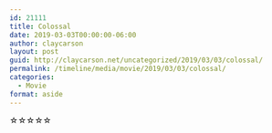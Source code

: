 ```yaml
---
id: 21111
title: Colossal
date: 2019-03-03T00:00:00-06:00
author: claycarson
layout: post
guid: http://claycarson.net/uncategorized/2019/03/03/colossal/
permalink: /timeline/media/movie/2019/03/03/colossal/
categories:
  - Movie
format: aside
---
```

<div class="media-details"></div>

<div class="media-creator"></div>

<div class="media-rating">☆☆☆☆☆</div>